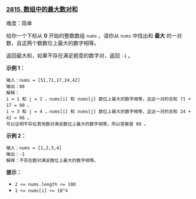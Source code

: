 ### [2815\. 数组中的最大数对和](https://leetcode.cn/problems/max-pair-sum-in-an-array/)

难度：简单

给你一个下标从 **0** 开始的整数数组 `nums` 。请你从 `nums` 中找出和 **最大** 的一对数，且这两个数数位上最大的数字相等。

返回最大和，如果不存在满足题意的数字对，返回 `-1` 。

**示例 1：**

```
输入：nums = [51,71,17,24,42]
输出：88
解释：
i = 1 和 j = 2 ，nums[i] 和 nums[j] 数位上最大的数字相等，且这一对的总和 71 + 17 = 88 。 
i = 3 和 j = 4 ，nums[i] 和 nums[j] 数位上最大的数字相等，且这一对的总和 24 + 42 = 66 。
可以证明不存在其他数对满足数位上最大的数字相等，所以答案是 88 。
```

**示例 2：**

```
输入：nums = [1,2,3,4]
输出：-1
解释：不存在数对满足数位上最大的数字相等。
```

**提示：**

-   `2 <= nums.length <= 100`
-   `1 <= nums[i] <= 10^4`
